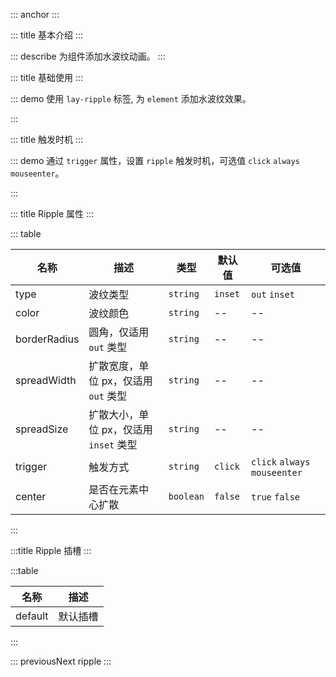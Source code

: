 ::: anchor
:::

::: title 基本介绍
:::

::: describe 为组件添加水波纹动画。
:::

::: title 基础使用
:::

::: demo 使用 `lay-ripple` 标签, 为 `element` 添加水波纹效果。

<template>
  <lay-space>
    <lay-ripple>
      <lay-button>click</lay-button>
    </lay-ripple>
    <lay-ripple type="out" borderRadius="2px">
      <lay-button>click</lay-button>
    </lay-ripple>
  </lay-space>
</template>

<script>
import { ref } from 'vue'

export default {
  setup() {

    return {
    }
  }
}
</script>

:::

::: title 触发时机
:::

::: demo 通过 `trigger` 属性，设置 `ripple` 触发时机，可选值 `click` `always` `mouseenter`。

<template>
  <lay-ripple type="out" trigger="always" borderRadius="2px" color="#009688">
    <lay-button type="primary">闪烁</lay-button>
  </lay-ripple>
</template>

<script>
import { ref } from 'vue'

export default {
  setup() {

    return {
    }
  }
}
</script>

:::

::: title Ripple 属性
:::

::: table

| 名称         | 描述                               | 类型      | 默认值  | 可选值                        |
| ------------ | ---------------------------------- | --------- | ------- | ----------------------------- |
| type         | 波纹类型                           | `string`  | `inset` | `out` `inset`                 |
| color        | 波纹颜色                           | `string`  | --      | --                            |
| borderRadius | 圆角，仅适用 `out` 类型                | `string`  | --       | --                             |
| spreadWidth  | 扩散宽度，单位 px，仅适用 `out` 类型    | `string`  | --       | --                             |
| spreadSize   | 扩散大小，单位 px，仅适用 `inset` 类型  | `string`  | --       | --                            |
| trigger      | 触发方式                           | `string`  | `click` | `click` `always` `mouseenter` |
| center       | 是否在元素中心扩散                  | `boolean` | `false` | `true` `false`                |

:::

:::title Ripple 插槽
:::

:::table

| 名称    | 描述     |
| ------- | -------- |
| default | 默认插槽 |

:::

::: previousNext ripple
:::
